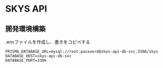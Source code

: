 # SKYS API

## 開発環境構築

.envファイルを作成し、書きをコピペする

```
PRISMA_DATABASE_URL=mysql://root:password@skys-api-db-svc:3306/skys
DATABASE_HOST=skys-api-db-svc
DATABASE_PORT=3306
```